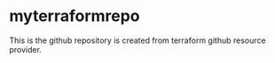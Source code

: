 # myterraformrepo
This is the github repository is created from terraform github resource provider.
